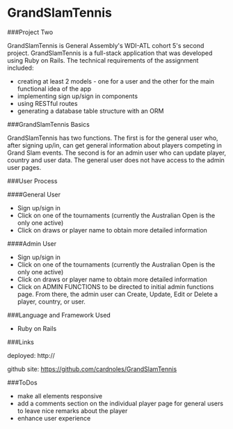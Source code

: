 # GrandSlamTennis

###Project Two

GrandSlamTennis is General Assembly's WDI-ATL cohort 5's second project. GrandSlamTennis is a full-stack application that was developed using Ruby on Rails.  The technical requirements of the assignment included:

* creating at least 2 models - one for a user and the other for the main functional idea of the app
* implementing sign up/sign in components
* using RESTful routes
* generating a database table structure with an ORM 



###GrandSlamTennis Basics

GrandSlamTennis has two functions.  The first is for the general user who, after signing up/in, can get general information about players competing in Grand Slam events.  The second is for an admin user who can update player, country and user data.  The general user does not have access to the admin user pages. 


###User Process

####General User
* Sign up/sign in
* Click on one of the tournaments (currently the Australian Open is the only one active)
* Click on draws or player name to obtain more detailed information

####Admin User
* Sign up/sign in
* Click on one of the tournaments (currently the Australian Open is the only one active)
* Click on draws or player name to obtain more detailed information
* Click on ADMIN FUNCTIONS to be directed to initial admin functions page.  From there, the admin user can Create, Update, Edit or Delete a player, country, or user.



###Language and Framework Used

* Ruby on Rails



###Links

deployed: http://

github site: https://github.com/cardnoles/GrandSlamTennis

###ToDos

* make all elements responsive
* add a comments section on the individual player page for general users to leave nice remarks about the player
* enhance user experience
